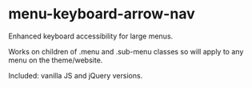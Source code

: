 # menu-keyboard-arrow-nav

Enhanced keyboard accessibility for large menus.

Works on children of .menu and .sub-menu classes so will apply to any menu on the theme/website.

Included: vanilla JS and jQuery versions.
